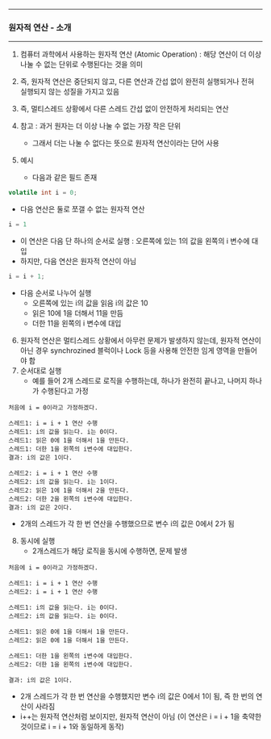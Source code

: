 -----
### 원자적 연산 - 소개
-----
1. 컴퓨터 과학에서 사용하는 원자적 연산 (Atomic Operation) : 해당 연산이 더 이상 나눌 수 없는 단위로 수행된다는 것을 의미
2. 즉, 원자적 연산은 중단되지 않고, 다른 연산과 간섭 없이 완전히 실행되거나 전혀 실행되지 않는 성질을 가지고 있음
3. 즉, 멀티스레드 상황에서 다른 스레드 간섭 없이 안전하게 처리되는 연산
4. 참고 : 과거 원자는 더 이상 나눌 수 없는 가장 작은 단위
   - 그래서 더는 나눌 수 없다는 뜻으로 원자적 연산이라는 단어 사용

5. 예시
   - 다음과 같은 필드 존재
```java
volatile int i = 0;
```

   - 다음 연산은 둘로 쪼갤 수 없는 원자적 연산
```java
i = 1
```
   - 이 연산은 다음 단 하나의 순서로 실행 : 오른쪽에 있는 1의 값을 왼쪽의 i 변수에 대입
   - 하지만, 다음 연산은 원자적 연산이 아님
```java
i = i + 1;
```
  - 다음 순서로 나누어 실행
    + 오른쪽에 있는 i의 값을 읽음 i의 값은 10
    + 읽은 10에 1을 더해서 11을 만듬
    + 더한 11을 왼쪽의 i 변수에 대입

6. 원자적 연산은 멀티스레드 상황에서 아무런 문제가 발생하지 않는데, 원자적 연산이 아닌 경우 synchrozined 블럭이나 Lock 등을 사용해 안전한 임게 영역을 만들어야 함
7. 순서대로 실행
   - 예를 들어 2개 스레드로 로직을 수행하는데, 하나가 완전히 끝나고, 나머지 하나가 수행된다고 가정
```
처음에 i = 0이라고 가정하겠다.

스레드1: i = i + 1 연산 수행
스레드1: i의 값을 읽는다. i는 0이다.
스레드1: 읽은 0에 1을 더해서 1을 만든다.
스레드1: 더한 1을 왼쪽의 i변수에 대입한다.
결과: i의 값은 1이다.

스레드2: i = i + 1 연산 수행
스레드2: i의 값을 읽는다. i는 1이다.
스레드2: 읽은 1에 1을 더해서 2을 만든다.
스레드2: 더한 2을 왼쪽의 i변수에 대입한다.
결과: i의 값은 2이다.
```
  - 2개의 스레드가 각 한 번 연산을 수행했으므로 변수 i의 값은 0에서 2가 됨

8. 동시에 실행
   - 2개스레드가 해당 로직을 동시에 수행하면, 문제 발생
```
처음에 i = 0이라고 가정하겠다.

스레드1: i = i + 1 연산 수행
스레드2: i = i + 1 연산 수행

스레드1: i의 값을 읽는다. i는 0이다.
스레드2: i의 값을 읽는다. i는 0이다.

스레드1: 읽은 0에 1을 더해서 1을 만든다.
스레드2: 읽은 0에 1을 더해서 1을 만든다.

스레드1: 더한 1을 왼쪽의 i변수에 대입한다.
스레드2: 더한 1을 왼쪽의 i변수에 대입한다.

결과: i의 값은 1이다.
```
  - 2개 스레드가 각 한 번 연산을 수행했지만 변수 i의 값은 0에서 1이 됨, 즉 한 번의 연산이 사라짐
  - i++는 원자적 연산처럼 보이지만, 원자적 연산이 아님 (이 연산은 i = i + 1을 축약한 것이므로 i = i + 1와 동일하게 동작)
